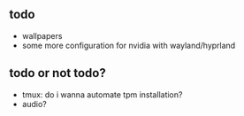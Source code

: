 ## todo
- wallpapers
- some more configuration for nvidia with wayland/hyprland

## todo or not todo?
- tmux: do i wanna automate tpm installation?
- audio?
